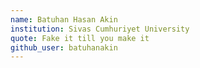 ```yaml
---
name: Batuhan Hasan Akin
institution: Sivas Cumhuriyet University
quote: Fake it till you make it
github_user: batuhanakin
---
```

